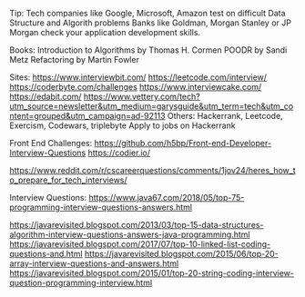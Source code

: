 Tip: 
Tech companies like Google, Microsoft, Amazon test on difficult Data Structure and Algorith problems
Banks like Goldman, Morgan Stanley or JP Morgan check your application development skills.

Books: 
  Introduction to Algorithms by Thomas H. Cormen
  POODR by Sandi Metz
  Refactoring by Martin Fowler

Sites:
  https://www.interviewbit.com/
  https://leetcode.com/interview/ 
  https://coderbyte.com/challenges
  https://www.interviewcake.com/
  https://edabit.com/
  https://www.vettery.com/tech?utm_source=newsletter&utm_medium=garysguide&utm_term=tech&utm_content=grouped&utm_campaign=ad-92113
  Others: Hackerrank, Leetcode, Exercism, Codewars, triplebyte
  Apply to jobs on Hackerrank
  
  Front End Challenges: 
  https://github.com/h5bp/Front-end-Developer-Interview-Questions
  https://codier.io/



https://www.reddit.com/r/cscareerquestions/comments/1jov24/heres_how_to_prepare_for_tech_interviews/


Interview Questions:
https://www.java67.com/2018/05/top-75-programming-interview-questions-answers.html

  https://javarevisited.blogspot.com/2013/03/top-15-data-structures-algorithm-interview-questions-answers-java-programming.html
  https://javarevisited.blogspot.com/2017/07/top-10-linked-list-coding-questions-and.html
  https://javarevisited.blogspot.com/2015/06/top-20-array-interview-questions-and-answers.html
  https://javarevisited.blogspot.com/2015/01/top-20-string-coding-interview-question-programming-interview.html